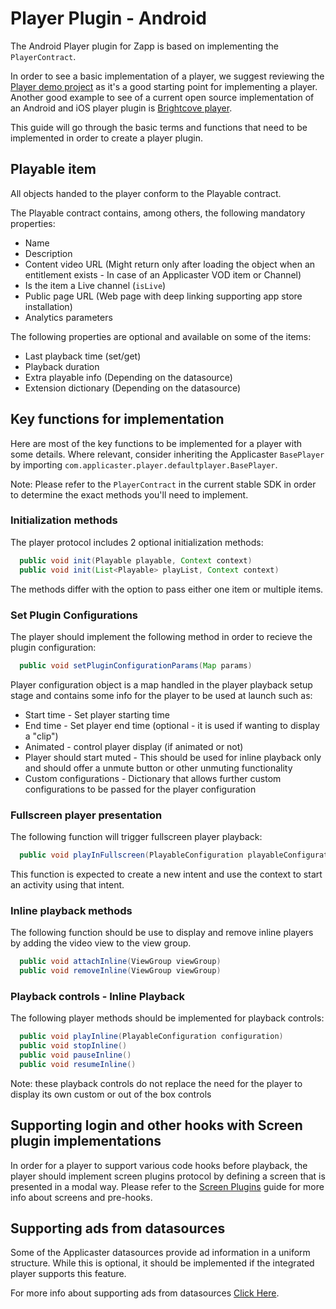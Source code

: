 # Player Plugin - Android

The Android Player plugin for Zapp is based on implementing the `PlayerContract`.

In order to see a basic implementation of a player, we suggest reviewing the [Player demo project](https://github.com/applicaster/zapp-plugins-examples/tree/master/VideoPlayer/Android) as it's a good starting point for implementing a player.
Another good example to see of a current open source implementation of an Android and iOS player plugin is [Brightcove player](https://github.com/applicaster/zapp-player-plugin-brightcove).

This guide will go through the basic terms and functions that need to be implemented in order to create a player plugin.

## Playable item
All objects handed to the player conform to the Playable contract.

The Playable contract contains, among others, the following mandatory properties:
* Name
* Description
* Content video URL (Might return only after loading the object when an entitlement exists - In case of an Applicaster VOD item or Channel)
* Is the item a Live channel (`isLive`)
* Public page URL (Web page with deep linking supporting app store installation)
* Analytics parameters

The following properties are optional and available on some of the items:
* Last playback time (set/get)
* Playback duration
* Extra playable info (Depending on the datasource)
* Extension dictionary (Depending on the datasource)

## Key functions for implementation
Here are most of the key functions to be implemented for a player with some details.
Where relevant, consider inheriting the Applicaster `BasePlayer` by importing `com.applicaster.player.defaultplayer.BasePlayer`.

Note: Please refer to the `PlayerContract` in the current stable SDK in order to determine the exact methods you'll need to implement.

### Initialization methods
The player protocol includes 2 optional initialization methods:
``` java
  public void init(Playable playable, Context context)
  public void init(List<Playable> playList, Context context)
```
The methods differ with the option to pass either one item or multiple items.

### Set Plugin Configurations
The player should implement the following method in order to recieve the plugin configuration:
``` java
  public void setPluginConfigurationParams(Map params)
```

Player configuration object is a map handled in the player playback setup stage and contains some info for the player to be used at launch such as:
* Start time - Set player starting time
* End time - Set player end time (optional - it is used if wanting to display a "clip")
* Animated - control player display (if animated or not)
* Player should start muted - This should be used for inline playback only and should offer a unmute button or other unmuting functionality
* Custom configurations - Dictionary that allows further custom configurations to be passed for the player configuration

### Fullscreen player presentation
The following function will trigger fullscreen player playback:
``` java
  public void playInFullscreen(PlayableConfiguration playableConfiguration, int requestCode, Context context)
```
This function is expected to create a new intent and use the context to start an activity using that intent.

### Inline playback methods
The following function should be use to display and remove inline players by adding the video view to the view group.
``` java
  public void attachInline(ViewGroup viewGroup)
  public void removeInline(ViewGroup viewGroup)
```

### Playback controls - Inline Playback
The following player methods should be implemented for playback controls:
``` java
  public void playInline(PlayableConfiguration configuration)
  public void stopInline()
  public void pauseInline()
  public void resumeInline()
```

Note: these playback controls do not replace the need for the player to display its own custom or out of the box controls

## Supporting login and other hooks with Screen plugin implementations
In order for a player to support various code hooks before playback, the player should implement screen plugins protocol by defining a screen that is presented in a modal way.
Please refer to the [Screen Plugins](/ui-builder/intro.md) guide for more info about screens and pre-hooks.

## Supporting ads from datasources
Some of the Applicaster datasources provide ad information in a uniform structure.
While this is optional, it should be implemented if the integrated player supports this feature.

For more info about supporting ads from datasources [Click Here](/player/ads-in-datasource.md).